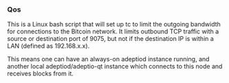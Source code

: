 ### Qos ###

This is a Linux bash script that will set up tc to limit the outgoing bandwidth for connections to the Bitcoin network. It limits outbound TCP traffic with a source or destination port of 9075, but not if the destination IP is within a LAN (defined as 192.168.x.x).

This means one can have an always-on adeptiod instance running, and another local adeptiod/adeptio-qt instance which connects to this node and receives blocks from it.
